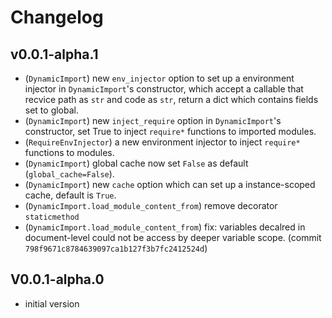 # Changelog

## v0.0.1-alpha.1
* (`DynamicImport`) new `env_injector` option to set up a environment injector in `DynamicImport`'s constructor, which accept a callable that recvice path as `str` and code as `str`, return a dict which contains fields set to global.
* (`DynamicImport`) new `inject_require` option in `DynamicImport`'s constructor, set True to inject `require*` functions to imported modules.
* (`RequireEnvInjector`) a new environment injector to inject `require*` functions to modules.
* (`DynamicImport`) global cache now set `False` as default (`global_cache=False`).
* (`DynamicImport`) new `cache` option which can set up a instance-scoped cache, default is `True`.
* (`DynamicImport.load_module_content_from`) remove decorator `staticmethod`
* (`DynamicImport.load_module_content_from`) fix: variables decalred in document-level could not be access by deeper variable scope. (commit `798f9671c8784639097ca1b127f3b7fc2412524d`)

## V0.0.1-alpha.0
* initial version
